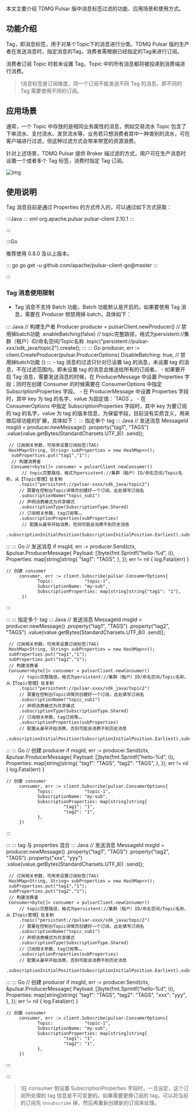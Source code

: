 本文主要介绍 TDMQ Pulsar 版中消息标签过滤的功能、应用场景和使用方式。

## 功能介绍

Tag，即消息标签，用于对某个Topic下的消息进行分类。TDMQ Pulsar 版的生产者在发送消息时，指定消息的Tag，消费者需根据已经指定的Tag来进行订阅。

消费者订阅 Topic 时若未设置 Tag，Topic 中的所有消息都将被投递到消费端进行消费。

> !消息标签是订阅维度，同一个订阅不能发送不同 Tag 的消息，即不同的 Tag 需要使用不同的订阅。

## 应用场景

通常，一个 Topic 中存放的是相同业务属性的消息，例如交易流水 Topic 包含了下单流水、支付流水、发货流水等，业务若只想消费者其中一种类别的流水，可在客户端进行过滤，但这种过滤方式会带来带宽的资源浪费。

针对上述场景，TDMQ Pulsar 提供 Broker 端过滤的方式，用户可在生产消息时设置一个或者多个 Tag 标签，消费时指定 Tag 订阅。

![img](https://main.qcloudimg.com/raw/32953b29d96dce605fa4a1598b3f5146.png)



## 使用说明





Tag 消息目前是通过 Properties 的方式传入的，可以通过如下方式获取：

<dx-tabs>
:::Java
<dx-codeblock>
:::  xml
<dependency>
    <groupId>org.apache.pulsar</groupId>
    <artifactId>pulsar-client</artifactId>
    <version>2.10.1</version> <!-- 推荐版本 -->
</dependency>
:::
</dx-codeblock>


:::

:::Go

推荐使用 0.8.0  及以上版本。

<dx-codeblock>
:::  go
go get -u github.com/apache/pulsar-client-go@master
:::
</dx-codeblock>

:::
</dx-tabs>


### Tag 消息使用限制

- Tag 消息不支持 Batch 功能，Batch 功能默认是开启的。如果要使用 Tag 消息，需要在 Producer 侧禁用掉 batch，具体如下：
<dx-codeblock>
:::  Java
  // 构建生产者
  Producer<byte[]> producer = pulsarClient.newProducer()
          // 禁用掉batch功能
          .enableBatching(false)
          // topic完整路径，格式为persistent://集群（租户）ID/命名空间/Topic名称
          .topic("persistent://pulsar-xxx/sdk_java/topic2").create();
:::
:::  Go
  producer, err := client.CreateProducer(pulsar.ProducerOptions{
  	DisableBatching: true, // 禁用掉batch功能
  })
:::
</dx-codeblock>
- tag 消息的过滤只针对已设置 tag 的消息，未设置 tag 的消息，不在过滤范围内。即未设置 tag 的消息会推送给所有的订阅者。
- 如果要开启 Tag 消息，需要发送消息的时候，在 ProducerMessage 中设置 Properties 字段；同时在创建 Consumer 的时候需要在 ConsumerOptions 中指定 SubscriptionProperties 字段。
- 在 ProducerMessage 中设置 Properties 字段时，其中 key 为 tag 的名字，value 为固定值：`TAGS`。
- 在 ConsumerOptions 中指定 SubscriptionProperties 字段时，其中 key 为要订阅的 tag 的名字，value 为 tag 的版本信息，为保留字段，目前没有实质含义，用来做后续功能的扩展，具体如下：

<dx-accordion>
::: 指定单个 tag

<dx-codeblock>
:::  Java
     // 发送消息
     MessageId msgId = producer.newMessage()
         .property("tag1", "TAGS")
         .value(value.getBytes(StandardCharsets.UTF_8))
		    .send();
	  
     // 订阅相关参数，可用来设置订阅标签(TAG)
     HashMap<String, String> subProperties = new HashMap<>();
	  subProperties.put("tag1","1");
	  // 构建消费者
	  Consumer<byte[]> consumer = pulsarClient.newConsumer()
	      // topic完整路径，格式为persistent://集群（租户）ID/命名空间/Topic名称，从【Topic管理】处复制
         .topic("persistent://pulsar-xxxx/sdk_java/topic2")
         // 需要在控制台Topic详情页创建好一个订阅，此处填写订阅名
         .subscriptionName("topic_sub1")
         // 声明消费模式为共享模式
         .subscriptionType(SubscriptionType.Shared)
         // 订阅相关参数，tag订阅等。。
         .subscriptionProperties(subProperties)
	      // 配置从最早开始消费，否则可能会消费不到历史消息
	      .subscriptionInitialPosition(SubscriptionInitialPosition.Earliest).subscribe();
:::
:::  Go
	   // 发送消息
	   if msgId, err := producer.Send(ctx, &pulsar.ProducerMessage{
	              Payload: []byte(fmt.Sprintf("hello-%d", i)),
	     Properties: map[string]string{
	         "tag1": "TAGS",
	     },
	   	}); err != nil {
	              log.Fatal(err)
         }

    // 创建 consumer
         consumer, err := client.Subscribe(pulsar.ConsumerOptions{
   	            Topic:            "topic-1",
   	            SubscriptionName: "my-sub",
               	SubscriptionProperties: map[string]string{"tag1": "1"},
	      })
:::
</dx-codeblock>


:::
::: 指定多个 tag
<dx-codeblock>
:::  Java
	  // 发送消息
		MessageId msgId = producer.newMessage()
		    .property("tag1", "TAGS")
		    .property("tag2", "TAGS")
	      .value(value.getBytes(StandardCharsets.UTF_8))
		    .send();
     
     // 订阅相关参数，可用来设置订阅标签(TAG)
     HashMap<String, String> subProperties = new HashMap<>();
     subProperties.put("tag1","1");
     subProperties.put("tag2","1");
     // 构建消费者
     Consumer<byte[]> consumer = pulsarClient.newConsumer()
         // topic完整路径，格式为persistent://集群（租户）ID/命名空间/Topic名称，从【Topic管理】处复制
         .topic("persistent://pulsar-xxxx/sdk_java/topic2")
         // 需要在控制台Topic详情页创建好一个订阅，此处填写订阅名
         .subscriptionName("topic_sub1")
         // 声明消费模式为共享模式
         .subscriptionType(SubscriptionType.Shared)
         // 订阅相关参数，tag订阅等。。
         .subscriptionProperties(subProperties)
         // 配置从最早开始消费，否则可能会消费不到历史消息
         .subscriptionInitialPosition(SubscriptionInitialPosition.Earliest).subscribe();
:::
:::  Go
      // 创建 producer
      if msgId, err := producer.Send(ctx, &pulsar.ProducerMessage{
                 Payload: []byte(fmt.Sprintf("hello-%d", i)),
           	    Properties: map[string]string{
     	                  "tag1": "TAGS",
     	                  "tag2": "TAGS",
                 },
         }); err != nil {
                 log.Fatal(err)
         }
   
    // 创建 consumer
         consumer, err := client.Subscribe(pulsar.ConsumerOptions{
   	            Topic:            "topic-1",
   	            SubscriptionName: "my-sub",
   	            SubscriptionProperties: map[string]string{
   		                  "tag1": "1",
   		                  "tag2": "1",
   	            },
         })

:::
</dx-codeblock>

:::
::: tag 与 properties 混合
<dx-codeblock>
:::  Java
   	// 发送消息
   	MessageId msgId = producer.newMessage()
   	    .property("tag1", "TAGS")
   	    .property("tag2", "TAGS")
   	    .property("xxx", "yyy")
         .value(value.getBytes(StandardCharsets.UTF_8))
   	    .send();
     
     // 订阅相关参数，可用来设置订阅标签(TAG)
     HashMap<String, String> subProperties = new HashMap<>();
     subProperties.put("tag1","1");
     subProperties.put("tag2","1");
     // 构建消费者
     Consumer<byte[]> consumer = pulsarClient.newConsumer()
         // topic完整路径，格式为persistent://集群（租户）ID/命名空间/Topic名称，从【Topic管理】处复制
         .topic("persistent://pulsar-xxxx/sdk_java/topic2")
         // 需要在控制台Topic详情页创建好一个订阅，此处填写订阅名
         .subscriptionName("topic_sub1")
         // 声明消费模式为共享模式
         .subscriptionType(SubscriptionType.Shared)
         // 订阅相关参数，tag订阅等。。
         .subscriptionProperties(subProperties)
         // 配置从最早开始消费，否则可能会消费不到历史消息
         .subscriptionInitialPosition(SubscriptionInitialPosition.Earliest).subscribe();
:::
:::  Go
      // 创建 producer
      if msgId, err := producer.Send(ctx, &pulsar.ProducerMessage{
                 Payload: []byte(fmt.Sprintf("hello-%d", i)),
                 Properties: map[string]string{
     	                  "tag1": "TAGS",
     	                  "tag2": "TAGS",
     	                  "xxx": "yyy",
                 },
         }); err != nil {
                 log.Fatal(err)
         }
   
    // 创建 consumer
         consumer, err := client.Subscribe(pulsar.ConsumerOptions{
   	            Topic:            "topic-1",
   	            SubscriptionName: "my-sub",
   	            SubscriptionProperties: map[string]string{
   		                  "tag1": "1",
   		                  "tag2": "1",
   	            },
         })
:::
</dx-codeblock>

:::
</dx-accordion>


>!在 consumer 侧设置 SubscriptionProperties 字段时，一旦设定，这个订阅所处理的 tag 信息是不可变更的。如果需要更换订阅的 tag，可以将当前的订阅先 `Unsubscribe` 掉，然后再重新创建新的订阅来处理。
